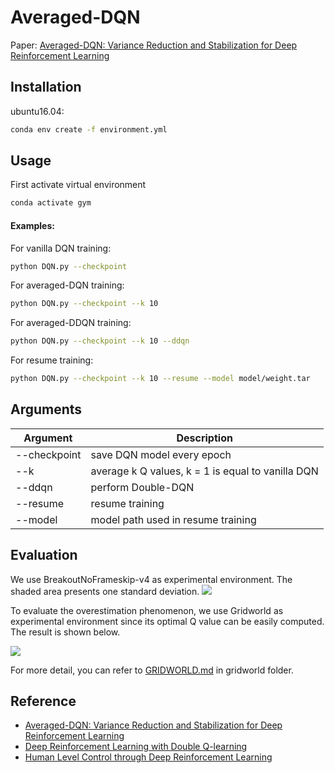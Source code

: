 # Averaged-DQN
Paper: [Averaged-DQN: Variance Reduction and Stabilization
for Deep Reinforcement Learning](https://arxiv.org/pdf/1611.01929.pdf)

## Installation

ubuntu16.04:
```sh
conda env create -f environment.yml
```
## Usage
First activate virtual environment
```sh
conda activate gym
```
#### Examples:
For vanilla DQN training:
```sh
python DQN.py --checkpoint 
```
For averaged-DQN training:
```sh
python DQN.py --checkpoint --k 10
```
For averaged-DDQN training:
```sh
python DQN.py --checkpoint --k 10 --ddqn
```
For resume training:
```sh
python DQN.py --checkpoint --k 10 --resume --model model/weight.tar
```
## Arguments
| Argument      | Description   |
| ------------- | ------------- |
| --checkpoint  | save DQN model every epoch  |
| --k           | average k Q values, k = 1 is equal to vanilla DQN |
| --ddqn        | perform Double-DQN |
| --resume      | resume training |
| --model        | model path used in resume training |

## Evaluation
We use BreakoutNoFrameskip-v4 as experimental environment. The shaded area presents one standard deviation.
<img src="https://github.com/elephanting/Averaged-DQN-Pytorch/blob/master/misc/both.png"/>

To evaluate the overestimation phenomenon, we use Gridworld as experimental environment since its optimal Q value can be easily computed. The result is shown below.

<img src="https://github.com/elephanting/Averaged-DQN-Pytorch/blob/master/misc/q.png"/>

For more detail, you can refer to [GRIDWORLD.md](https://github.com/elephanting/Averaged-DQN-Pytorch/blob/master/gridworld/GRIDWORLD.md) in gridworld folder.

## Reference
* [Averaged-DQN: Variance Reduction and Stabilization for Deep Reinforcement Learning](https://arxiv.org/pdf/1611.01929.pdf)
* [Deep Reinforcement Learning with Double Q-learning](https://arxiv.org/pdf/1509.06461.pdf)
* [Human Level Control through Deep Reinforcement Learning](https://www.nature.com/nature/journal/v518/n7540/full/nature14236.html)
